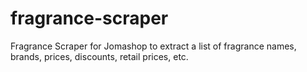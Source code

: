 # fragrance-scraper
Fragrance Scraper for Jomashop to extract a list of fragrance names, brands, prices, discounts, retail prices, etc.
